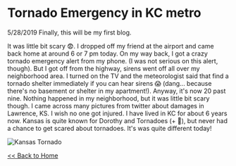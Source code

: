 # Tornado Emergency in KC metro

5/28/2019
Finally, this will be my first blog.

It was little bit scary :fearful:. I dropped off my friend at the airport and came back home at around 6 or 7 pm today. On my way back, I got a crazy tornado emergency alert from my phone. (I was not serious on this alert, though). But I got off from the highway, sirens went off all over my neighborhood area. I turned on the TV and the meteorologist said that find a tornado shelter immediately if you can hear sirens :scream: (dang... because there's no basement or shelter in my apartment!). Anyway, it's now 20 past nine. Nothing happened in my neighborhood, but it was little bit scary though. I came across many pictures from twitter about damages in Lawrence, KS. I wish no one got injured. I have lived in KC for about 6 years now. Kansas is quite known for Dorothy and Tornadoes (+ :sunflower:), but never had a chance to get scared about tornadoes. It's was quite different today!

![Kansas Tornado](https://github.com/sanghee1021/sanghee1021.github.io/posts/blogs/img/052819_KMBC_tornado.png)

[<< Back to Home](../../index.md)
